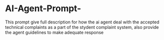 # AI-Agent-Prompt-
This prompt give full description for how the ai agent deal with the accepted technical complaints as a part of the stydent complaint system, also provide the agent guidelines to make adequate response 
